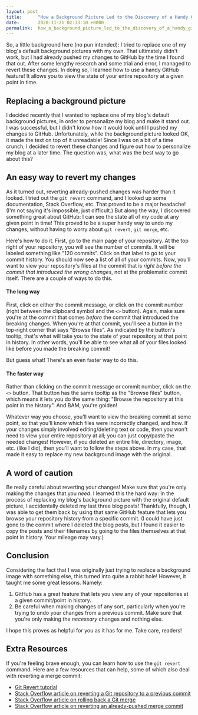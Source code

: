 ```yaml
---
layout: post
title:      "How a Background Picture Led to the Discovery of a Handy GitHub Feature"
date:       2020-11-21 02:33:10 +0000
permalink:  how_a_background_picture_led_to_the_discovery_of_a_handy_github_feature
---
```



So, a little background here (no pun intended): I tried to replace one of my blog's default background pictures with my own. That ultimately didn't work, but I had already pushed my changes to GitHub by the time I found that out. After some lengthy research and some trial and error, I managed to revert these changes. In doing so, I learned how to use a handy GitHub feature! It allows you to view the state of your entire repository at a given point in time.

## Replacing a background picture
I decided recently that I wanted to replace one of my blog's default background pictures, in order to personalize my blog and make it stand out. I was successful, but I didn't know how it would look until I pushed my changes to GitHub. Unfortunately, while the background picture looked OK, it made the text on top of it unreadable! Since I was on a bit of a time crunch, I decided to revert these changes and figure out how to personalize my blog at a later time. The question was, what was the best way to go about this?

## An easy way to revert my changes
As it turned out, reverting already-pushed changes was harder than it looked. I tried out the `git revert` command, and I looked up some documentation, Stack Overflow, etc. That proved to be a major headache! (I'm not saying it's impossible, just difficult.) But along the way, I discovered something great about GitHub: I can see the state all of my code at any given point in time! This proved to be a super handy way to undo my changes, without having to worry about `git revert`, `git merge`, etc.

Here's how to do it. First, go to the main page of your repository. At the top right of your repository, you will see the number of commits. It will be labeled something like "120 commits". Click on that label to go to your commit history. You should now see a list of all of your commits. Now, you'll want to view your repository's files at the commit that is *right before the commit that introduced the wrong changes*, not at the problematic commit itself. There are a couple of ways to do this.

#### The long way
First, click on either the commit message, or click on the commit number (right between the clipboard symbol and the `<>` button). Again, make sure you're at the commit that comes *before* the commit that introduced the breaking changes. When you're at that commit, you'll see a button in the top-right corner that says "Browse files". As indicated by the button's tooltip, that's what will take you to the state of your repository at that point in history. In other words, you'll be able to see what all of your files looked like before you made the breaking commit!

But guess what! There's an even faster way to do this.

#### The faster way
Rather than clicking on the commit message or commit number, click on the `<>` button. That button has the same tooltip as the "Browse files" button, which means it lets you do the same thing: "Browse the repository at this point in the history". And BAM, you're golden!

Whatever way you choose, you'll want to view the breaking commit at some point, so that you'll know which files were incorrectly changed, and how. If your changes simply involved editing/deleting text or code, then you won't need to view your entire repository at all; you can just copy/paste the needed changes! However, if you deleted an entire file, directory, image, etc. (like I did), then you'll want to follow the steps above. In my case, that made it easy to replace my new background image with the original.

## A word of caution
 Be really careful about reverting your changes! Make sure that you're only making the changes that you *need*. I learned this the hard way: In the process of replacing my blog's background picture with the original default picture, I accidentally deleted my last three blog posts! Thankfully, though, I was able to get them back by using that same GitHub feature that lets you browse your repository history from a specific commit. (I could have just gone to the commit where I deleted the blog posts, but I found it easier to copy the posts and their filenames by going to the files themselves at that point in history. Your mileage may vary.)
 
 ## Conclusion
 Considering the fact that I was originally just trying to replace a background image with something else, this turned into quite a rabbit hole! However, it taught me some great lessons. Namely:
 
1.  GitHub has a great feature that lets you view any of your repositories at a given commit/point in history.
2.  Be careful when making changes of any sort, particularly when you're trying to undo your changes from a previous commit. Make sure that you're only making the *necessary* changes and nothing else.

I hope this proves as helpful for you as it has for me. Take care, readers!

## Extra Resources
If you're feeling brave enough, you can learn how to use the `git revert` command. Here are a few resources that can help, some of which also deal with reverting a merge commit:

* [Git Revert tutorial](https://www.atlassian.com/git/tutorials/undoing-changes/git-revert)
* [Stack Overflow article on reverting a Git repository to a previous commit](https://stackoverflow.com/questions/4114095/how-do-i-revert-a-git-repository-to-a-previous-commit)
* [Stack Overflow article on rolling back a Git merge](https://stackoverflow.com/questions/11722533/rollback-a-git-merge)
* [Stack Overflow article on reverting an already-pushed merge commit](https://stackoverflow.com/questions/7099833/how-to-revert-a-merge-commit-thats-already-pushed-to-remote-branch)
